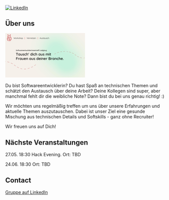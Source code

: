 [![LinkedIn][linkedin-shield]][linkedin-url]

<!-- ABOUT THE PROJECT -->
## Über uns

<img src="images/header.png" alt="drawing" width="50%"/>

Du bist Softwareentwicklerin? Du hast Spaß an technischen Themen und schätzt den Austausch über deine Arbeit? Deine Kollegen sind super, aber manchmal fehlt dir die weibliche Note? Dann bist du bei uns genau richtig! :)

Wir möchten uns regelmäßig treffen um uns über unsere Erfahrungen und aktuelle Themen auszutauschen. Dabei ist unser Ziel eine gesunde Mischung aus technischen Details und Softskills - ganz ohne Recruiter!

Wir freuen uns auf Dich!


## Nächste Veranstaltungen

27.05. 18:30 Hack Evening. Ort: TBD

24.06. 18:30 Ort: TBD


<!-- CONTACT -->
## Contact

[Gruppe auf LinkedIn]([linkedin-url])



<!-- MARKDOWN LINKS & IMAGES -->
<!-- https://www.markdownguide.org/basic-syntax/#reference-style-links -->
[linkedin-shield]: https://img.shields.io/badge/-LinkedIn-black.svg?style=for-the-badge&logo=linkedin&colorB=555
[linkedin-url]: https://www.linkedin.com/groups/12923939/
[product-screenshot]: images/header.png
